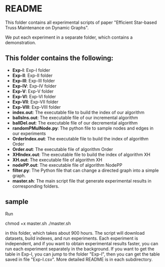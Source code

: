 # README #

This folder contains all experimental scripts of paper "Efficient Star-based Truss Maintenance on Dynamic Graphs".

We put each experiment in a separate folder, which contains a demonstration.
## This folder contains the following: ## 
* **Exp-I**: Exp-I folder
* **Exp-II**: Exp-II folder
* **Exp-III**: Exp-III folder
* **Exp-IV**: Exp-IV folder
* **Exp-V**: Exp-V folder
* **Exp-VI**: Exp-VI folder
* **Exp-VII**: Exp-VII folder
* **Exp-VIII**: Exp-VIII folder
* **index.out**: The executable file to build the index of our algorithm
* **ballsIns.out**: The executable file of our incremental algorithm
* **ballDel.out**: The executable file of our decremental algorithm
* **randomPMulNode.py**: The python file to sample nodes and edges in our experiments
* **OrderIndex.out**: The executable file to build the index of algorithm Order
* **Order.out**: The executable file of algorithm Order
* **XHIndex.out**: The executable file to build the index of algorithm XH
* **XH.out**: The executable file of algorithm XH
* **nodePP.out**: The executable file of algorithm NodePP
* **filter.py**: The Python file that can change a directed graph into a simple graph.
* **master.sh**: The main script file that generate experimental results in corresponding folders.

## sample ##
Run 

chmod +x master.sh
./master.sh

in this folder, which takes about 900 hours.
The script will download datasets, build indexes, and run experiments.
Each experiment is independent, and if you want to obtain experimental results faster, you can run each experiment separately in the background.
If you want to get the table in Exp-I, you can jump to the folder "Exp-I", then you can get the table saved in file "Exp-I.csv". More detailed README is in each subdirectory.